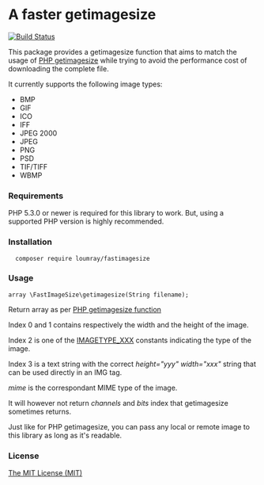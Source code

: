 # A faster getimagesize

[![Build Status](https://travis-ci.org/loumray/fastimagesize.svg?branch=master)](https://travis-ci.org/loumray/fastimagesize)

This package provides a getimagesize function that aims to match the usage of [PHP getimagesize](http://php.net/manual/en/function.getimagesize.php) while trying to avoid the performance cost of downloading the complete file.

It currently supports the following image types:

* BMP
* GIF
* ICO
* IFF
* JPEG 2000
* JPEG
* PNG
* PSD
* TIF/TIFF
* WBMP

### Requirements

PHP 5.3.0 or newer is required for this library to work. But, using a supported PHP version is highly recommended.

### Installation

```
  composer require loumray/fastimagesize
```

### Usage

```
array \FastImageSize\getimagesize(String filename);
```

Return array as per [PHP getimagesize function](http://php.net/manual/en/function.getimagesize.php)

Index 0 and 1 contains respectively the width and the height of the image. 

Index 2 is one of the [IMAGETYPE_XXX](http://php.net/manual/en/image.constants.php) constants indicating the type of the image.

Index 3 is a text string with the correct *height="yyy" width="xxx"* string that can be used directly in an IMG tag.

*mime* is the correspondant MIME type of the image.

It will however not return *channels* and *bits* index that getimagesize sometimes returns.

Just like for PHP getimagesize, you can pass any local or remote image to this library as long as it's readable.

### License

[The MIT License (MIT)](http://opensource.org/licenses/MIT)
